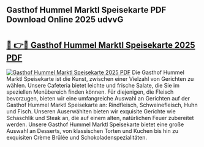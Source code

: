 ## Gasthof Hummel Marktl Speisekarte PDF Download Online 2025 udvvG

# <h2><a href="http://gce23a.nevu.top/?p=Gasthof+Hummel+Marktl+Speisekarte">🔗 👉🔴 Gasthof Hummel Marktl Speisekarte 2025 PDF</a></h2>

[![Gasthof Hummel Marktl Speisekarte 2025 PDF](https://i.imgur.com/dBaPXMq.png)](http://gce23a.nevu.top/?p=Gasthof+Hummel+Marktl+Speisekarte)
Die Gasthof Hummel Marktl Speisekarte ist die Kunst, zwischen einer Vielzahl von Gerichten zu wählen. Unsere Cafeteria bietet leichte und frische Salate, die Sie im speziellen Menübereich finden können. Für diejenigen, die Fleisch bevorzugen, bieten wir eine umfangreiche Auswahl an Gerichten auf der Gasthof Hummel Marktl Speisekarte an: Rindfleisch, Schweinefleisch, Huhn und Fisch. Unseren Auserwählten bieten wir exquisite Gerichte wie Schaschlik und Steak an, die auf einem alten, natürlichen Feuer zubereitet werden. Unsere Gasthof Hummel Marktl Speisekarte bietet eine große Auswahl an Desserts, von klassischen Torten und Kuchen bis hin zu exquisiten Crème Brûlée und Schokoladenspezialitäten.
